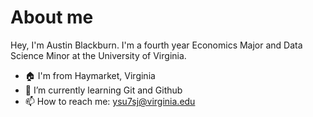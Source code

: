 # About me


Hey, I'm Austin Blackburn. I'm a fourth year Economics Major and Data Science Minor at the University of Virginia.
- 🏠 I'm from Haymarket, Virginia
- 🌱 I’m currently learning Git and Github
- 📫 How to reach me: ysu7sj@virginia.edu
